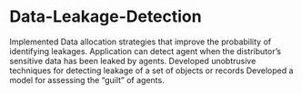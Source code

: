 # Data-Leakage-Detection

Implemented Data allocation strategies that improve the probability of identifying leakages. 
Application can detect agent when the distributor’s sensitive data has been leaked by agents.
Developed unobtrusive techniques for detecting leakage of a set of objects or records
Developed a model for assessing the “guilt” of agents.

